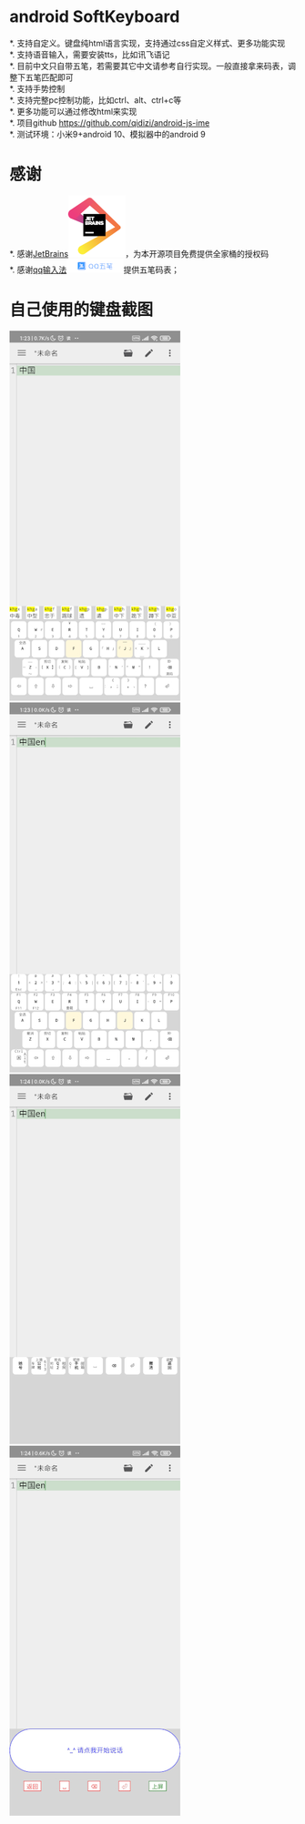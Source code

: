 # android SoftKeyboard  


*. 支持自定义。键盘纯html语言实现，支持通过css自定义样式、更多功能实现   
*. 支持语音输入，需要安装tts，比如讯飞语记    
*. 目前中文只自带五笔，若需要其它中文请参考自行实现。一般直接拿来码表，调整下五笔匹配即可   
*. 支持手势控制   
*. 支持完整pc控制功能，比如ctrl、alt、ctrl+c等   
*. 更多功能可以通过修改html来实现   
*. 项目github https://github.com/qidizi/android-js-ime  
*. 测试环境：小米9+android 10、模拟器中的android 9  

# 感谢  

*. 感谢[JetBrains](https://www.jetbrains.com/?from=android-js-ime)![logo](screenshot/jetbrains.png)，为本开源项目免费提供全家桶的授权码    
*. 感谢[qq输入法](http://qq.pinyin.cn/)![logo](screenshot/qq_wu_bi_input.png)提供五笔码表；

# 自己使用的键盘截图 

![五笔](screenshot/keyboard_wu_bi.jpg)   
![英文](screenshot/keyboard_en.jpg)   
![短语](screenshot/keyboard_quick_word.jpg)   
![语音输入](screenshot/keyboard_speech.jpg)   

